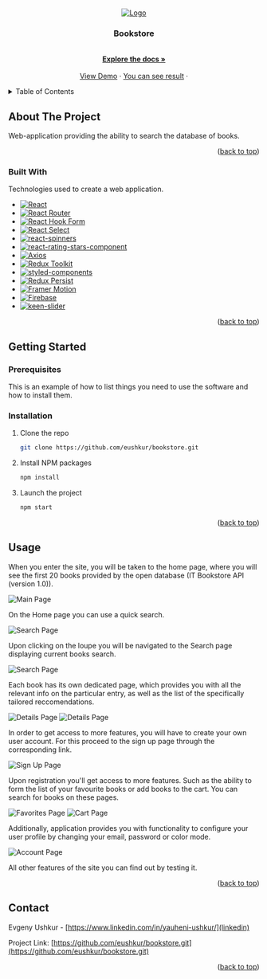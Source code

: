 <a name="readme-top"></a>

<br />
<div align="center">
  <a href="https://github.com/eushkur/bookstore.git">
    <img src="images/logo.png" alt="Logo" >
  </a>

  <h3 align="center">Bookstore</h3>

  <p align="center">
       <br />
    <a href="https://github.com/eushkur/bookstore.git"><strong>Explore the docs »</strong></a>
    <br />
    <br />
    <a href="https://github.com/eushkur/bookstore.git">View Demo</a>
    ·
    <a href="https://eushkur.github.io/bookstore/">You can see result</a>
    ·

  </p>
</div>

<details>
  <summary>Table of Contents</summary>
  <ol>
    <li>
      <a href="#about-the-project">About The Project</a>
      <ul>
        <li><a href="#built-with">Built With</a></li>
      </ul>
    </li>
    <li>
      <a href="#getting-started">Getting Started</a>
      <ul>
        <li><a href="#prerequisites">Prerequisites</a></li>
        <li><a href="#installation">Installation</a></li>
      </ul>
    </li>
    <li><a href="#usage">Usage</a></li>
    <li><a href="#contact">Contact</a></li>
  </ol>
</details>

## About The Project

Web-application providing the ability to search the database of books.

<p align="right">(<a href="#readme-top">back to top</a>)</p>

### Built With

Technologies used to create a web application.

- [![React][react.js]][react-url]
- [![React Router][reactrouter.com]][react-router-url]
- [![React Hook Form][react-hook-form.com]][react-hook-form-url]
- [![React Select][react-select.com]][react-select-url]
- [![react-spinners][react-spinners.com]][react-spinners-url]
- [![react-rating-stars-component][react-rating-stars-component.com]][react-rating-stars-component-url]
- [![Axios][axios-http.com]][axios-url]
- [![Redux Toolkit][redux-toolkit.js.org]][redux-url]
- [![styled-components][styled-components]][styled-components-url]
- [![Redux Persist][github.com/rt2zz/redux-persist]][persist-url]
- [![Framer Motion][framer.com]][framer-url]
- [![Firebase][firebase.google.com]][firebase-url]
- [![keen-slider][keen-slider.com]][keen-slider-url]

<p align="right">(<a href="#readme-top">back to top</a>)</p>

## Getting Started

### Prerequisites

This is an example of how to list things you need to use the software and how to install them.

### Installation

1. Clone the repo
   ```sh
   git clone https://github.com/eushkur/bookstore.git
   ```
2. Install NPM packages
   ```sh
   npm install
   ```
3. Launch the project
   ```sh
   npm start
   ```
   <p align="right">(<a href="#readme-top">back to top</a>)</p>

<!-- USAGE EXAMPLES -->

## Usage

When you enter the site, you will be taken to the home page, where you will see the first 20 books provided by the open database (IT Bookstore API (version 1.0)).

<img src="images/main-page.png" alt="Main Page" >

On the Home page you can use a quick search.

<img src="images/quick-search-page.png" alt="Search Page" >

Upon clicking on the loupe you will be navigated to the Search page displaying current books search.

<img src="images/search-page.png" alt="Search Page" >

Each book has its own dedicated page, which provides you with all the relevant info on the particular entry, as well as the list of the specifically tailored reccomendations.

<img src="images/details-page-1.png" alt="Details Page" >
<img src="images/details-page-2.png" alt="Details Page" >

In order to get access to more features, you will have to create your own user account. For this proceed to the sign up page through the corresponding link.

<img src="images/sign-up-page.png" alt="Sign Up Page" >

Upon registration you'll get access to more features. Such as the ability to form the list of your favourite books or add books to the cart. You can search for books on these pages.

<img src="images/favorites-page.png" alt="Favorites Page" >
<img src="images/cart-page.png" alt="Cart Page" >

Additionally, application provides you with functionality to configure your user profile by changing your email, password or color mode.

<img src="images/account-page.png" alt="Account Page" >

All other features of the site you can find out by testing it.

<p align="right">(<a href="#readme-top">back to top</a>)</p>

## Contact

Evgeny Ushkur - [https://www.linkedin.com/in/yauheni-ushkur/](linkedin)

Project Link: [https://github.com/eushkur/bookstore.git](https://github.com/eushkur/bookstore.git)

<p align="right">(<a href="#readme-top">back to top</a>)</p>

[linkedin-shield]: https://img.shields.io/badge/-LinkedIn-black.svg?style=for-the-badge&logo=linkedin&colorB=555
[linkedin-url]: https://www.linkedin.com/in/yauheni-ushkur/
[typescriptlang.org]: https://img.shields.io/badge/-Typescript-blue?style=for-the-badge&logo=typescript&logoColor=white
[typescript-url]: https://www.typescriptlang.org/
[react.js]: https://img.shields.io/badge/React-20232A?style=for-the-badge&logo=react&logoColor=61DAFB
[react-url]: https://reactjs.org/
[axios-http.com]: https://img.shields.io/badge/-axios-671ddf?style=for-the-badge&logo=axios&logoColor=white
[axios-url]: https://axios-http.com/ru/docs/intro
[firebase.google.com]: https://img.shields.io/badge/-firebase-5f6368?style=for-the-badge&logo=firebase&logoColor=orange
[firebase-url]: https://firebase.google.com/docs/
[redux-toolkit.js.org]: https://img.shields.io/badge/-redux--toolkit-764abc?style=for-the-badge&logo=redux&logoColor=white
[redux-url]: https://redux-toolkit.js.org/
[react-hook-form.com]: https://img.shields.io/badge/-react--hook--form-1e2a4a?style=for-the-badge&logo=react-hook-form&logoColor=ec5990
[react-hook-form-url]: https://react-hook-form.com/
[github.com/rt2zz/redux-persist]: https://img.shields.io/badge/-redux--persist-persist?style=for-the-badge
[persist-url]: https://github.com/rt2zz/redux-persist#readme
[framer.com]: https://img.shields.io/badge/-framer--motion-DD0031?style=for-the-badge&logo=framer&logoColor=black
[framer-url]: https://www.framer.com/
[react-select.com]: https://img.shields.io/badge/-react--select-FF3E00?style=for-the-badge
[react-select-url]: https://react-select.com/home
[reactrouter.com]: https://img.shields.io/badge/-react--router-563D7C?style=for-the-badge&logo=react-router&logoColor=white
[react-router-url]: https://reactrouter.com/
[styled-components]: https://img.shields.io/badge/-styled--components-35495E?style=for-the-badge&logo=styled-components&logoColor=pink
[styled-components-url]: https://styled-components.com/
[react-rating-stars-component.com]: https://img.shields.io/badge/-react--rating--stars--component%20%E2%AD%90%EF%B8%8F-orange?style=for-the-badge&logo
[react-rating-stars-component-url]: https://github.com/voronianski/react-star-rating-component
[keen-slider.com]: https://img.shields.io/badge/-keen--slider-blue?style=for-the-badge&logo
[keen-slider-url]: https://keen-slider.io/
[react-spinners.com]: https://img.shields.io/badge/-react--spinners-lightgrey?style=for-the-badge&logo
[react-spinners-url]: https://github.com/davidhu2000/react-spinners

